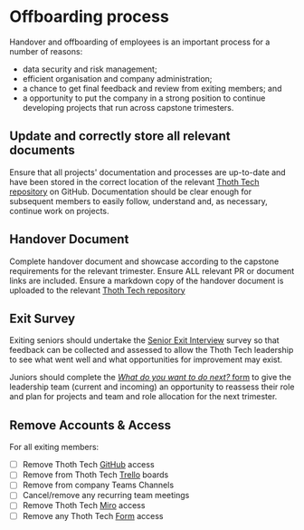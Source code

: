 # Offboarding process

Handover and offboarding of employees is an important process for a number of reasons:

- data security and risk management;
- efficient organisation and company administration;
- a chance to get final feedback and review from exiting members; and
- a opportunity to put the company in a strong position to continue developing projects that run
  across capstone trimesters.

## Update and correctly store all relevant documents

Ensure that all projects' documentation and processes are up-to-date and have been stored in the
correct location of the relevant [Thoth Tech repository](https://github.com/thoth-tech) on GitHub.
Documentation should be clear enough for subsequent members to easily follow, understand and, as
necessary, continue work on projects.

## Handover Document

Complete handover document and showcase according to the capstone requirements for the relevant
trimester. Ensure ALL relevant PR or document links are included. Ensure a markdown copy of the
handover document is uploaded to the relevant
[Thoth Tech repository](<(https://github.com/thoth-tech)>)

## Exit Survey

Exiting seniors should undertake the
[Senior Exit Interview](https://forms.office.com/Pages/DesignPage.aspx?origin=NeoPortalPage#FormId=7Hgj0IgW1UaFQBwotfRw9mRQ8baZZ01Ep6tAGY0fXmNUNDZUSVM3R0UzRDc3UDgxQkdCVVIzVUNHWS4u)
survey so that feedback can be collected and assessed to allow the Thoth Tech leadership to see what
went well and what opportunities for improvement may exist.

Juniors should complete the
[_What do you want to do next?_ form](https://forms.office.com/Pages/DesignPage.aspx?origin=NeoPortalPage#FormId=7Hgj0IgW1UaFQBwotfRw9mRQ8baZZ01Ep6tAGY0fXmNUNDZUSVM3R0UzRDc3UDgxQkdCVVIzVUNHWS4u)
to give the leadership team (current and incoming) an opportunity to reassess their role and plan
for projects and team and role allocation for the next trimester.

## Remove Accounts & Access

For all exiting members:

- [ ] Remove Thoth Tech [GitHub](https://github.com/orgs/thoth-tech/teams) access
- [ ] Remove from Thoth Tech [Trello](https://trello.com) boards
- [ ] Remove from company Teams Channels
- [ ] Cancel/remove any recurring team meetings
- [ ] Remove Thoth Tech [Miro](https://miro.com) access
- [ ] Remove any Thoth Tech [Form](https://forms.office.com/) access
